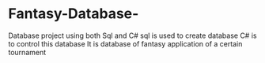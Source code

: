 # Fantasy-Database-
Database project using both Sql and C#
sql is used to create database 
C# is to control this database 
It is database of fantasy application of a certain tournament 
